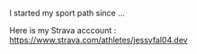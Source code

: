 I started my sport path since ...

Here is my Strava acccount : https://www.strava.com/athletes/jessyfal04.dev